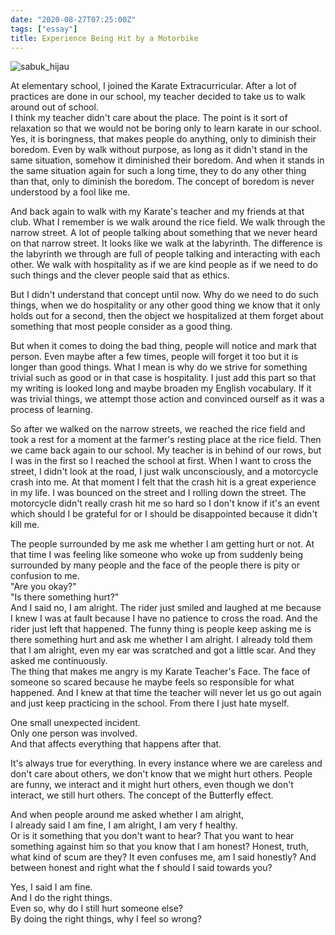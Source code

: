 ```yaml
---
date: "2020-08-27T07:25:00Z"
tags: ["essay"]
title: Experience Being Hit by a Motorbike
---
```


![sabuk_hijau](https://pixfeeds.com/images/19/487338/1200-471212138-hapkido-green-belt.jpg)

At elementary school, I joined the Karate Extracurricular. After a lot of practices are done in our school, my teacher decided to take us to walk around out of school.  
I think my teacher didn't care about the place. The point is it sort of relaxation so that we would not be boring only to learn karate in our school. Yes, it is boringness, that makes people do anything, only to diminish their boredom. Even by walk without purpose, as long as it didn't stand in the same situation, somehow it diminished their boredom. And when it stands in the same situation again for such a long time, they to do any other thing than that, only to diminish the boredom. The concept of boredom is never understood by a fool like me.

And back again to walk with my Karate's teacher and my friends at that club. What I remember is we walk around the rice field. We walk through the narrow street. A lot of people talking about something that we never heard on that narrow street. It looks like we walk at the labyrinth. The difference is the labyrinth we through are full of people talking and interacting with each other. We walk with hospitality as if we are kind people as if we need to do such things and the clever people said that as ethics.

But I didn't understand that concept until now. Why do we need to do such things, when we do hospitality or any other good thing we know that it only holds out for a second, then the object we hospitalized at them forget about something that most people consider as a good thing.

But when it comes to doing the bad thing, people will notice and mark that person. Even maybe after a few times, people will forget it too but it is longer than good things. What I mean is why do we strive for something trivial such as good or in that case is hospitality. I just add this part so that my writing is looked long and maybe broaden my English vocabulary. If it was trivial things, we attempt those action and convinced ourself as it was a process of learning.

So after we walked on the narrow streets, we reached the rice field and took a rest for a moment at the farmer's resting place at the rice field. Then we came back again to our school. My teacher is in behind of our rows, but I was in the first so I reached the school at first. When I want to cross the street, I didn't look at the road, I just walk unconsciously, and a motorcycle crash into me. At that moment I felt that the crash hit is a great experience in my life. I was bounced on the street and I rolling down the street. The motorcycle didn't really crash hit me so hard so I don't know if it's an event which should I be grateful for or I should be disappointed because it didn't kill me.

The people surrounded by me ask me whether I am getting hurt or not. At that time I was feeling like someone who woke up from suddenly being surrounded by many people and the face of the people there is pity or confusion to me.  
"Are you okay?"  
"Is there something hurt?"  
And I said no, I am alright. The rider just smiled and laughed at me because I knew I was at fault because I have no patience to cross the road. And the rider just left that happened. The funny thing is people keep asking me is there something hurt and ask me whether I am alright. I already told them that I am alright, even my ear was scratched and got a little scar. And they asked me continuously.  
The thing that makes me angry is my Karate Teacher's Face. The face of someone so scared because he maybe feels so responsible for what happened. And I knew at that time the teacher will never let us go out again and just keep practicing in the school. From there I just hate myself.

One small unexpected incident.  
Only one person was involved.  
And that affects everything that happens after that.

It's always true for everything. In every instance where we are careless and don't care about others, we don't know that we might hurt others. People are funny, we interact and it might hurt others, even though we don't interact, we still hurt others. The concept of the Butterfly effect.

And when people around me asked whether I am alright,  
I already said I am fine, I am alright, I am very f healthy.  
Or is it something that you don't want to hear? That you want to hear something against him so that you know that I am honest? Honest, truth, what kind of scum are they? It even confuses me, am I said honestly? And between honest and right what the f should I said towards you?  


Yes, I said I am fine.  
And I do the right things.  
Even so, why do I still hurt someone else?  
By doing the right things, why I feel so wrong?
